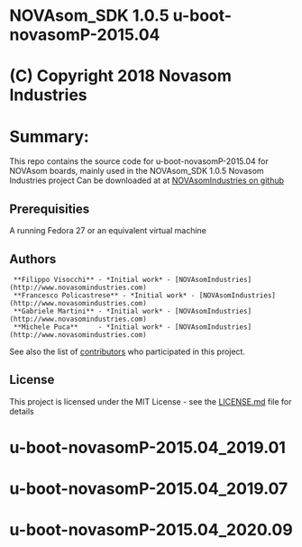 # NOVAsom_SDK 1.0.5 u-boot-novasomP-2015.04
# (C) Copyright 2018 Novasom Industries
Summary:
======== 
This repo contains the source code for u-boot-novasomP-2015.04 for NOVAsom boards,
mainly used in the NOVAsom_SDK 1.0.5 Novasom Industries project
Can be downloaded at at [NOVAsomIndustries on github](https://novasomindustries.github.io/u-boot-novasomP-2015.04_1.0.5/)
## Prerequisities
A running Fedora 27 or an equivalent virtual machine

## Authors
```
 **Filippo Visocchi** - *Initial work* - [NOVAsomIndustries](http://www.novasomindustries.com)
 **Francesco Policastrese** - *Initial work* - [NOVAsomIndustries](http://www.novasomindustries.com)
 **Gabriele Martini** - *Initial work* - [NOVAsomIndustries](http://www.novasomindustries.com)
 **Michele Puca**     - *Initial work* - [NOVAsomIndustries](http://www.novasomindustries.com)
```
See also the list of [contributors](https://gitlab.com/NovasomIndustries/Doc/contributors) who participated in this project.

## License

This project is licensed under the MIT License - see the [LICENSE.md](LICENSE.md) file for details

# u-boot-novasomP-2015.04_2019.01
# u-boot-novasomP-2015.04_2019.07
# u-boot-novasomP-2015.04_2020.09
